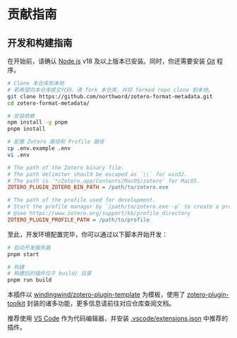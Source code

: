 # 贡献指南

## 开发和构建指南

在开始前，请确认 [Node.js](https://nodejs.org/) v18 及以上版本已安装。同时，你还需要安装 [Git](https://git-scm.com/) 程序。

```bash
# Clone 本仓库到本地
# 若希望向本仓库提交代码，请 fork 本仓库，并将 forked repo clone 到本地。
git clone https://github.com/northword/zotero-format-metadata.git
cd zotero-format-metadata/

# 安装依赖
npm install -g pnpm
pnpm install

# 配置 Zotero 路径和 Profile 路径
cp .env.example .env
vi .env
```

```ini
# The path of the Zotero binary file.
# The path delimiter should be escaped as `\\` for win32. 
# The path is `*/Zotero.app/Contents/MacOS/zotero` for MacOS.
ZOTERO_PLUGIN_ZOTERO_BIN_PATH = /path/to/zotero.exe

# The path of the profile used for development.
# Start the profile manager by `/path/to/zotero.exe -p` to create a profile for development.
# @see https://www.zotero.org/support/kb/profile_directory
ZOTERO_PLUGIN_PROFILE_PATH = /path/to/profile
```

至此，开发环境配置完毕，你可以通过以下脚本开始开发：

```bash
# 启动开发服务器
pnpm start

# 构建
# 构建后的插件位于 build/ 目录
pnpm run build
```

本插件以 [windingwind/zotero-plugin-template](https://github.com/windingwind/zotero-plugin-template) 为模板，使用了 [zotero-plugin-toolkit](https://github.com/windingwind/zotero-plugin-toolkit) 封装的诸多功能，更多信息请前往对应仓库查阅文档。

推荐使用 [VS Code](https://code.visualstudio.com/) 作为代码编辑器，并安装 [.vscode/extensions.json](../.vscode/extensions.json) 中推荐的插件。
